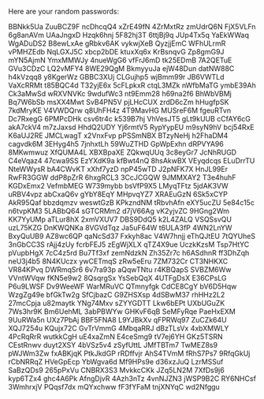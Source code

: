 Here are your random passwords:

BBNkk5Ua
ZuuBCZ9F
ncDhcqQ4
xZrE49fN
4ZrMxtRz
zmUdrQ6N
FjX5VLFn
6g8anAVm
UAaJngxD
Hzqk6hnj
5F82hj3T
6ttjBj9q
JUp4Tx5q
YaEkWWaq
WgADuDS2
B8ewLxAe
gRbkv6AK
vykwjXeB
QyzjjEmC
WFhULrmR
vPMHZEdb
NqLGXJ5C
xbcp2bDE
ktuxXq6x
KrBsnqvG
Zp8gmG9J
mYN5AjmN
YmxMMWJy
4nueWgG6
vfFrJ6mD
tk25EDmB
7A2QETuE
GVu3CDzC
LQ2vMFY4
8WE29QgM
BkmyyuJa
ejW48Dun
datNW88C
h4kVzqq8
y8KgerWz
GBBC3XUj
CLGujhp5
wjBmm99r
JB6VWTLd
VaXcRRMt
t85BQC4d
T32yjE6x
5cFLpkxR
ctqL3MZk
nWfbMaTG
ymbE39Ah
Ck3aMwSd
wRXVNVKc
9wdufWc3
nt9Emm28
h69na2f6
BhWbVBMj
Bq7W6bSb
msXX4Mwt
SvB4PN5V
pjLHcCUX
zrdD6cZm
hHugfpSK
7kdMryKE
V4VWDQrw
q8UhFH4z
4T9MavHG
MUSreF6M
fgeuRTvn
Dc7RxegG
6PMPcDHk
csv6tr4c
k539B7hj
VhVesJT5
gLt9kUUB
cCfAY6cG
akA7ckV4
m7zJaxsd
HhdQ2UDY
Yj6rmtV5
RypYypEU
m9syN9hV
bcj54RxE
K6aUJ2RE
JMCLwagT
x2VnxFvp
pPSSmNBX
BTzyNeHj
h2FhaDM4
cagvdk6M
3EHyg4h5
7jnhxtLh
59WuZTHD
GpWpExhn
dRPVYA96
8MKwmwuz
XfQUMA4L
XBXBpaXE
ZQkwqUUq
3c8eyGr7
JcNhRUGD
C4eVqaz4
47cwa9SS
EzYXdK9a
kfBwt4nQ
8hsAkwBX
VEyqdcqs
ELuDrrTU
NteWWysR
bA4CWvKT
xXhf7yzD
npP45wTD
J2pNFK7X
HnJL99Er
RwFR3GGW
ddP8pZrR
6hxgRCL3
3CcJCGQW
9JMMXAY2
T3e4huhF
KGDxEmx2
VefmbMEG
W739mybb
bsVfP9X5
LMyqTFtz
5jdAK3VW
uRBV4vpz
abCxaQ6v
gYbY8EqY
MHpvqYZ7
XRAEuGzN
6Sk5xCYP
AkR95Qaf
bbzdqmzv
weswtGzB
KPkzndNM
tRbvhAfn
eXY5ucZU
5e84c15c
n6tvpKM3
5LABbQ64
sGTCRMm2
d7jV66Ag
vK2yjvZC
9HGng2Wm
KK7YyUMp
aTLur8hX
2xmVXUV7
DBS9DdQ5
k2L4ZALQ
VSQSsvQU
uzL75KZG
DnKWQNKa
8VGVdTqz
Ja5uF64W
t6ULA3fP
4WN2LnYW
BxyQuUB9
AZ8wc6QP
qaNcSd37
Fxkyh8ac
V4W7hnjj
eThQJtEU
7tQYUheS
3nGbCC3S
rAjj4zUy
fcrbFEJ5
zEgWjXLX
qTZ4X9ue
UczkKzsM
Tsp7HtYC
pVupbHgX
7cC4z5rd
Bu7Tf3xf
zemNdzkN
Zh35Zr7c
h6ASdhnR
ff3DhZqh
neU3j4b5
8N4KUczx
ywCETmqS
zRw5eEru
7ZM732Cr
CT3NHKXC
VR84KPvq
DWRmqSr6
6v7ra93p
aQqwTNtu
r4KBQapS
SVBZM6Ww
VVntWVqw
fKN5e9w2
8QsqrgSx
YsSebQqX
4UTFgDsX
E36CPsLG
P6u9LWSF
Dv9WeeWF
WarMRuVC
QTmnyfgk
CdCE8CgY
bV6D5Hqw
WzgZg49e
bfGkTw2g
SfCjbazC
G9ZHSXsp
4dSBwM37
rhHHz2L2
27mcCpja
u82maytk
YNg74Mxv
sZYYGDTT
Lkw6bEPt
UXbUGuZK
7Ws3hr9K
Bm6UehML
3abPBWYw
GHKvF6qB
SeMFyRqe
PaeHxEXM
9UuRWa5n
UXz7PbAj
BBF5FNA8
L9YJBkXv
qFPRWq97
ZuCZk64U
XQJ7254u
KQujx72C
GvTrVmmG
4MbqaRRJ
dBzTLsVx
4xbXMWLY
4PcRqRrR
wutkkCgH
uE4xaZmN
E4ceSmg9
tV7ej6YH
GKz5TSRN
CEstRnwv
duyt2XSY
4bVSz5v4
zSyfUttL
JMfTBTm7
TwMEZ8s9
pWJWm3Zw
fxABKjqK
PtkJkdGP
rRDffvjr
AhS4TVmM
fRhS7Ps7
9RfqGkUj
rCbNRRqZ
HVeGpEcp
YbWgva6d
Mf9HPs9e
d36xzJuQ
LzrMSSuf
SaBzQDs9
265pPxVu
CNBRX3S3
MvkkcCKk
JZq5LN2M
7XfDs9j6
kyp6TZx4
ghc4A6Pk
AfngDjvR
4Azh3nTz
4vnNJZN3
jWSP9B2C
RY6NHCsf
3WmhrxjV
PQqsf7dx
mQYxchww
fF3fYFaM
tnjXNYqC
wd2Nfggu